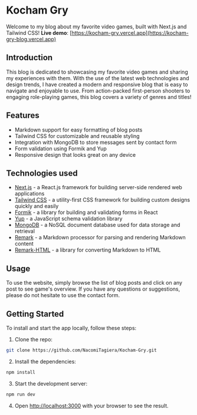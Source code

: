 # Kocham Gry

Welcome to my blog about my favorite video games, built with Next.js and Tailwind CSS! **Live demo**: [https://kocham-gry.vercel.app](https://kocham-gry-blog.vercel.app)

## Introduction

This blog is dedicated to showcasing my favorite video games and sharing my experiences with them. With the use of the latest web technologies and design trends, I have created a modern and responsive blog that is easy to navigate and enjoyable to use. From action-packed first-person shooters to engaging role-playing games, this blog covers a variety of genres and titles!

## Features

- Markdown support for easy formatting of blog posts
- Tailwind CSS for customizable and reusable styling
- Integration with MongoDB to store messages sent by contact form
- Form validation using Formik and Yup
- Responsive design that looks great on any device

## Technologies used

- [Next.js](https://nextjs.org/docs) - a React.js framework for building server-side rendered web applications
- [Tailwind CSS](https://tailwindcss.com/) - a utility-first CSS framework for building custom designs quickly and easily
- [Formik](https://formik.org/docs/overview) - a library for building and validating forms in React
- [Yup](https://docs.yup.io/) - a JavaScript schema validation library
- [MongoDB](https://www.mongodb.com/docs/) - a NoSQL document database used for data storage and retrieval
- [Remark](https://remark.js.org/) - a Markdown processor for parsing and rendering Markdown content
- [Remark-HTML](https://github.com/remarkjs/remark-html) - a library for converting Markdown to HTML

## Usage

To use the website, simply browse the list of blog posts and click on any post to see game's overview.
If you have any questions or suggestions, please do not hesitate to use the contact form.

## Getting Started

To install and start the app locally, follow these steps:

1. Clone the repo:

```bash
git clone https://github.com/NacomiTagiera/Kocham-Gry.git
```

2. Install the dependencies:

```bash
npm install
```

3. Start the development server:

```bash
npm run dev
```

4. Open [http://localhost:3000](http://localhost:3000) with your browser to see the result.
